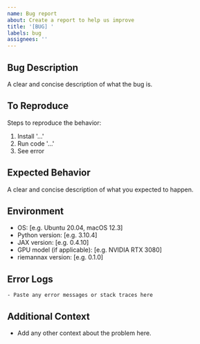 ```yaml
---
name: Bug report
about: Create a report to help us improve
title: '[BUG] '
labels: bug
assignees: ''
---
```


## Bug Description
A clear and concise description of what the bug is.

## To Reproduce
Steps to reproduce the behavior:
1. Install '...'
2. Run code '...'
3. See error

## Expected Behavior
A clear and concise description of what you expected to happen.

## Environment

- OS: [e.g. Ubuntu 20.04, macOS 12.3]
- Python version: [e.g. 3.10.4]
- JAX version: [e.g. 0.4.10]
- GPU model (if applicable): [e.g. NVIDIA RTX 3080]
- riemannax version: [e.g. 0.1.0]

## Error Logs

```
- Paste any error messages or stack traces here
```

## Additional Context

- Add any other context about the problem here.
